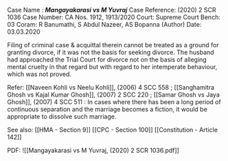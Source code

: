 Case Name : ***Mangayakarasi vs M Yuvraj***
Case Reference: (2020) 2 SCR 1036
Case Number: CA Nos. 1912, 1913/2020
Court: Supreme Court
Bench: 03
Coram: R Banumathi, S Abdul Nazeer, AS Bopanna (Author)
Date: 03.03.2020

Filing of criminal case & acquittal therein cannot be treated as a ground for granting divorce, if it was not the basis for seeking divorce.
The husband had approached the Trial Court for divorce not on the basis of alleging mental cruelty in that regard but with regard to her intemperate behaviour, which was not proved.


Refer:
[[Naveen Kohli vs Neelu Kohli]], (2006) 4 SCC 558 ; [[Sanghamitra Ghosh vs Kajal Kumar Ghosh]], (2007) 2 SCC 220 ; [[Samar Ghosh vs Jaya Ghosh]], (2007) 4 SCC 511 : In cases where there has been a long period of continuous separation and the marriage becomes a fiction, it would be appropriate to dissolve such marriage.

See also:
[[HMA - Section 9]]
[[CPC - Section 100]]
[[Constitution - Article 142]]

PDF:
![[Mangayakarasi vs M Yuvraj, (2020) 2 SCR 1036.pdf]]